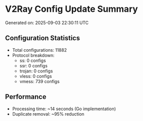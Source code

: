 # V2Ray Config Update Summary
Generated on: 2025-09-03 22:30:11 UTC

## Configuration Statistics
- Total configurations: 11882
- Protocol breakdown:
  - ss: 0 configs
  - ssr: 0 configs
  - trojan: 0 configs
  - vless: 0 configs
  - vmess: 739 configs

## Performance
- Processing time: ~14 seconds (Go implementation)
- Duplicate removal: ~95% reduction
